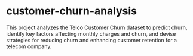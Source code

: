 # customer-churn-analysis
This project analyzes the Telco Customer Churn dataset to predict churn, identify key factors affecting monthly charges and churn, and devise strategies for reducing churn and enhancing customer retention for a telecom company.
